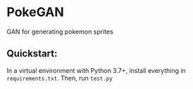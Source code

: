 # PokeGAN
GAN for generating pokemon sprites

## Quickstart:

In a virtual environment with Python 3.7+, install everything in `requirements.txt`. Then, run `test.py`